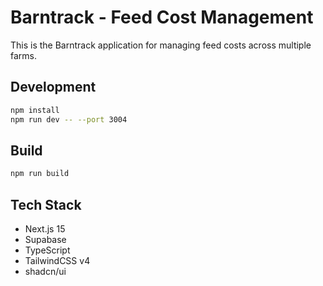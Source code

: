 # Barntrack - Feed Cost Management

This is the Barntrack application for managing feed costs across multiple farms.

## Development

```bash
npm install
npm run dev -- --port 3004
```

## Build

```bash
npm run build
```

## Tech Stack

- Next.js 15
- Supabase
- TypeScript
- TailwindCSS v4
- shadcn/ui
